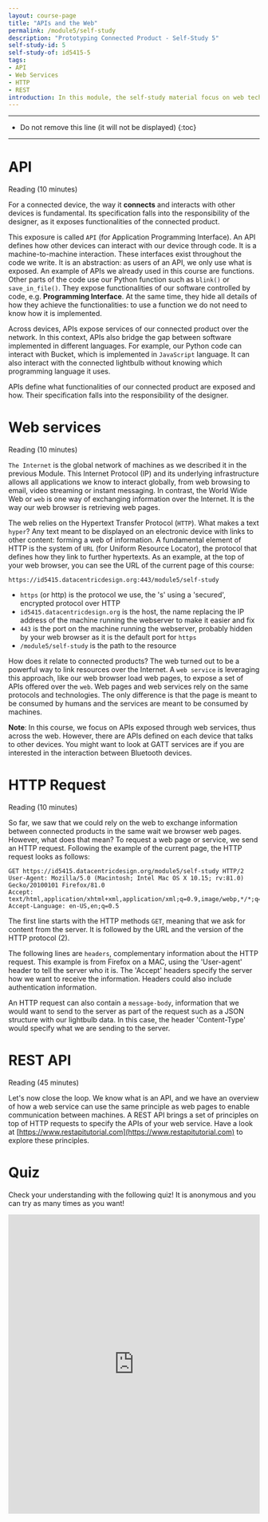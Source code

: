 ```yaml
---
layout: course-page
title: "APIs and the Web"
permalink: /module5/self-study
description: "Prototyping Connected Product - Self-Study 5"
self-study-id: 5
self-study-of: id5415-5
tags:
- API
- Web Services
- HTTP
- REST
introduction: In this module, the self-study material focus on web technology. We will explore web services and how they leverage the world wide web. Diving in the technology, we will introduce HTTP and the REST APIs.
---
```


---

* Do not remove this line (it will not be displayed)
{:toc}

---

# API

<span class="mdi mdi-text-box-outline"></span> Reading (10 minutes)

For a connected device, the way it __connects__ and interacts with other devices is fundamental. Its specification falls into the responsibility of the designer, as it exposes functionalities of the connected product.

This exposure is called `API` (for Application Programming Interface). An API defines how other devices can interact with our device through code. It is a machine-to-machine interaction. These interfaces exist throughout the code we write. It is an abstraction: as users of an API, we only use what is exposed. An example of APIs we already used in this course are functions. Other parts of the code use our Python function such as `blink()` or `save_in_file()`. They expose functionalities of our software controlled by code, e.g. __Programming Interface__. At the same time, they hide all details of how they achieve the functionalities: to use a function we do not need to know how it is implemented.

Across devices, APIs expose services of our connected product over the network. In this context, APIs also bridge the gap between software implemented in different languages. For example, our Python code can interact with Bucket, which is implemented in `JavaScript` language. It can also interact with the connected lightbulb without knowing which programming language it uses.

APIs define what functionalities of our connected product are exposed and how. Their specification falls into the responsibility of the designer.

# Web services

<span class="mdi mdi-text-box-outline"></span> Reading (10 minutes)

`The Internet` is the global network of machines as we described it in the previous Module. This Internet Protocol (IP) and its underlying infrastructure allows all applications we know to interact globally, from web browsing to email, video streaming or instant messaging. In contrast, the World Wide Web or `web` is one way of exchanging information over the Internet. It is the way our web browser is retrieving web pages.

The web relies on the Hypertext Transfer Protocol (`HTTP`). What makes a text `hyper`? Any text meant to be displayed on an electronic device with links to other content: forming a web of information. A fundamental element of HTTP is the system of `URL` (for Uniform Resource Locator), the protocol that defines how they link to further hypertexts. As an example, at the top of your web browser, you can see the URL of the current page of this course:

`https://id5415.datacentricdesign.org:443/module5/self-study`

* `https` (or http) is the protocol we use, the 's' using a 'secured', encrypted protocol over HTTP
* `id5415.datacentricdesign.org` is the host, the name replacing the IP address of the machine running the webserver to make it easier and fix
* `443` is the port on the machine running the webserver, probably hidden by your web browser as it is the default port for `https`
* `/module5/self-study` is the path to the resource

How does it relate to connected products? The web turned out to be a powerful way to link resources over the Internet. A `web service` is leveraging this approach, like our web browser load web pages, to expose a set of APIs offered over the `web`. Web pages and web services rely on the same protocols and technologies. The only difference is that the page is meant to be consumed by humans and the services are meant to be consumed by machines.

**Note**: In this course, we focus on APIs exposed through web services, thus across the web. However, there are APIs defined on each device that talks to other devices. You might want to look at GATT services are if you are interested in the interaction between Bluetooth devices.

# HTTP Request

<span class="mdi mdi-text-box-outline"></span> Reading (10 minutes)

So far, we saw that we could rely on the web to exchange information between connected products in the same wait we browser web pages. However, what does that mean? To request a web page or service, we send an HTTP request. Following the example of the current page, the HTTP request looks as follows:

```
GET https://id5415.datacentricdesign.org/module5/self-study HTTP/2
User-Agent: Mozilla/5.0 (Macintosh; Intel Mac OS X 10.15; rv:81.0) Gecko/20100101 Firefox/81.0
Accept: text/html,application/xhtml+xml,application/xml;q=0.9,image/webp,*/*;q=0.8
Accept-Language: en-US,en;q=0.5
```

The first line starts with the HTTP methods `GET`, meaning that we ask for content from the server. It is followed by the URL and the version of the HTTP protocol (2).

The following lines are `headers`, complementary information about the HTTP request. This example is from Firefox on a MAC, using the 'User-agent' header to tell the server who it is. The 'Accept' headers specify the server how we want to receive the information. Headers could also include authentication information.

An HTTP request can also contain a `message-body`, information that we would want to send to the server as part of the request such as a JSON structure with our lightbulb data. In this case, the header 'Content-Type' would specify what we are sending to the server.

# REST API

<span class="mdi mdi-text-box-outline"></span> Reading (45 minutes)

Let's now close the loop. We know what is an API, and we have an overview of how a web service can use the same principle as web pages to enable communication between machines. A REST API brings a set of principles on top of HTTP requests to specify the APIs of your web service. Have a look at [https://www.restapitutorial.com](https://www.restapitutorial.com) to explore these principles.


# Quiz

Check your understanding with the following quiz! It is anonymous and you can try as many times as you want!

<iframe width="640px" height= "600px" src= "https://forms.microsoft.com/Pages/ResponsePage.aspx?id=TVJuCSlpMECM04q0LeCIe-EN8Fz6eUZIqbayPT_HeNhUN1hCQllTTkNQRDFVM1czWUtFRlZISk9QNC4u&embed=true" frameborder= "0" marginwidth= "0" marginheight= "0" style= "border: none; max-width:100%; max-height:100vh" allowfullscreen webkitallowfullscreen mozallowfullscreen msallowfullscreen> </iframe>